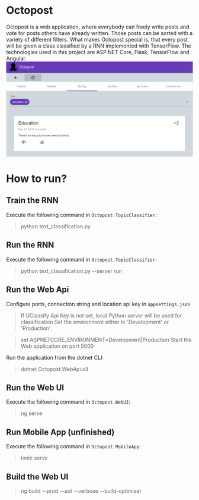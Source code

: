 # Octopost
Octopost is a web application, where everybody can freely write posts and vote for posts others have already written. Those posts can be sorted with a variety of different filters. What makes Octopost special is, that every post will be given a class classified by a RNN implemented with TensorFlow. 
The technologies used in this project are ASP.NET Core, Flask, TensorFlow and Angular.
![](./octopost.png)

# How to run?

## Train the RNN
Execute the following command in `Octopost.TopicClassifier`:
> python text_classification.py

## Run the RNN
Execute the following command in `Octopost.TopicClassifier`:
> python text_classification.py --server run

## Run the Web Api
Configure ports, connection string and location api key in `appsettings.json`
> If UClassify Api Key is not set, local Python server will be used for classification
Set the environment either to 'Development' or 'Production':

> set ASPNETCORE_ENVIRONMENT=Development|Production
Start the Web application on port 5000

Run the application from the dotnet CLI:
> dotnet Octopost.WebApi.dll

## Run the Web UI
Execute the following command in `Octopost.WebUI`:
> ng serve

## Run Mobile App (unfinished)
Execute the following command in `Octopost.MobileApp`:
> ionic serve

## Build the Web UI
> ng build --prod --aot --verbose --build-optimizer
